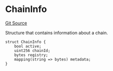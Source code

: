 # ChainInfo
[Git Source](https://github.com/zeta-chain/protocol-contracts/blob/main/v2/contracts/zevm/interfaces/ICoreRegistry.sol)

Structure that contains information about a chain.


```solidity
struct ChainInfo {
    bool active;
    uint256 chainId;
    bytes registry;
    mapping(string => bytes) metadata;
}
```

